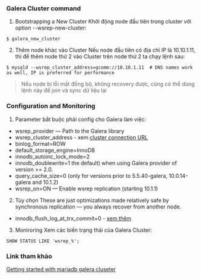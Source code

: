 ### Galera Cluster command

1. Bootstrapping a New Cluster
Khởi động node đầu tiên trong cluster với option --wsrep-new-cluster:
```
$ galera_new_cluster
```
2. Thêm node khác vào Cluster
Nếu node đầu tiên có địa chỉ IP là 10.10.1.11, thì để thêm node thứ 2 vào Cluster trên node thứ 2 ta chạy lệnh sau:
```
$ mysqld --wsrep_cluster_address=gcomm://10.10.1.11  # DNS names work as well, IP is preferred for performance
```
> Nếu node bị lỗi mất đồng bộ, không recovery được, cũng có thể dùng lệnh này để join và sync dữ liệu lại
### Configuration and Monitoring
1. Parameter bắt buộc phải config cho Galera làm việc:
  - wsrep_provider — Path to the Galera library
  - wsrep_cluster_address - xem [cluster connection URL](https://mariadb.com/kb/en/galera-cluster-address/)
  - binlog_format=ROW 
  - default_storage_engine=InnoDB
  - innodb_autoinc_lock_mode=2
  - innodb_doublewrite=1 the default) when using Galera provider of version >= 2.0.
  - query_cache_size=0 (only for versions prior to 5.5.40-galera, 10.0.14-galera and 10.1.2)
  - wsrep_on=ON — Enable wsrep replication (starting 10.1.1)
2. Tùy chọn
These are just optimizations made relatively safe by synchronous replication — you always recover from another node.
  - innodb_flush_log_at_trx_commit=0 - [xem thêm](https://mariadb.com/kb/en/xtradbinnodb-server-system-variables/#innodb_flush_log_at_trx_commit)
3. Moniroring
Xem các biến trạng thái của Galera Cluster:
```
SHOW STATUS LIKE 'wsrep_%';
```
### Link tham khảo
[Getting started with mariadb galera cluseter](https://mariadb.com/kb/en/library/getting-started-with-mariadb-galera-cluster/)
